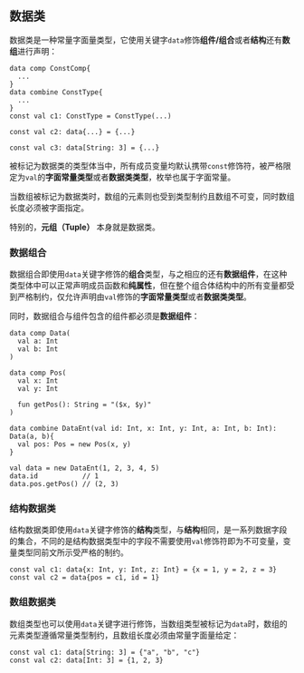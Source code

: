 ## 数据类

数据类是一种常量字面量类型，它使用关键字`data`修饰**组件/组合**或者**结构**还有**数组**进行声明：

```ecs
data comp ConstComp{
  ...
}
data combine ConstType{
  ...
}
const val c1: ConstType = ConstType(...)

const val c2: data{...} = {...}

const val c3: data[String: 3] = {...}
```

被标记为数据类的类型体当中，所有成员变量均默认携带`const`修饰符，被严格限定为`val`的**字面常量类型**或者**数据类类型**，枚举也属于字面常量。

当数组被标记为数据类时，数组的元素则也受到类型制约且数组不可变，同时数组长度必须被字面指定。

特别的，**元组（Tuple）** 本身就是数据类。

### 数据组合

数据组合即使用`data`关键字修饰的**组合**类型，与之相应的还有**数据组件**，在这种类型体中可以正常声明成员函数和**纯属性**，但在整个组合体结构中的所有变量都受到严格制约，仅允许声明由`val`修饰的**字面常量类型**或者**数据类类型**。

同时，数据组合与组件包含的组件都必须是**数据组件**：

```ecs
data comp Data(
  val a: Int
  val b: Int
)

data comp Pos(
  val x: Int
  val y: Int
  
  fun getPos(): String = "($x, $y)"
)

data combine DataEnt(val id: Int, x: Int, y: Int, a: Int, b: Int): Data(a, b){
  val pos: Pos = new Pos(x, y)
}

val data = new DataEnt(1, 2, 3, 4, 5)
data.id           // 1
data.pos.getPos() // (2, 3)
```

### 结构数据类

结构数据类即使用`data`关键字修饰的**结构**类型，与**结构**相同，是一系列数据字段的集合，不同的是结构数据类型中的字段不需要使用`val`修饰符即为不可变量，变量类型同前文所示受严格的制约。

```ecs
const val c1: data{x: Int, y: Int, z: Int} = {x = 1, y = 2, z = 3}
const val c2 = data{pos = c1, id = 1}
```

### 数组数据类

数组类型也可以使用`data`关键字进行修饰，当数组类型被标记为`data`时，数组的元素类型遵循常量类型制约，且数组长度必须由常量字面量给定：

```ecs
const val c1: data[String: 3] = {"a", "b", "c"}
const val c2: data[Int: 3] = {1, 2, 3}
```
